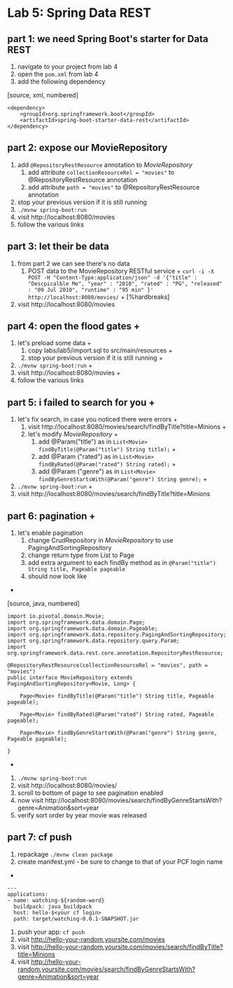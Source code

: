 # Lab 5: Spring Data REST

## part 1: we need Spring Boot's starter for Data REST
1. navigate to your project from lab 4
1. open the `pom.xml` from lab 4
1. add the following dependency

[source, xml, numbered]
```
<dependency>
    <groupId>org.springframework.boot</groupId>
    <artifactId>spring-boot-starter-data-rest</artifactId>
</dependency>
```



## part 2: expose our MovieRepository
1. add `@RepositoryRestResource` annotation to *_MovieRepository_*
    1. add attribute `collectionResourceRel = "movies"` to @RepositoryRestResource annotation
    1. add attribute `path = "movies"` to @RepositoryRestResource annotation
1. stop your previous version if it is still running
1. `./mvnw spring-boot:run`
1. visit http://localhost:8080/movies
1. follow the various links

## part 3: let their be data 
1. from part 2 we can see there's no data
    1. POST data to the MovieRepository RESTful service +
`curl -i -X POST -H "Content-Type:application/json" -d '{"title" : "Descpicalble Me", "year" : "2010", "rated" : "PG", "released" : "09 Jul 2010", "runtime" : "95 min" }'  http://localhost:8080/movies/` +
[%hardbreaks]
1. visit http://localhost:8080/movies

## part 4: open the flood gates +
1. let's preload some data +
    1. copy labs/lab5/import.sql to src/main/resources +
    1. stop your previous version if it is still running +
1. `./mvnw spring-boot:run` +
1. visit http://localhost:8080/movies +
1. follow the various links

## part 5: i failed to search for you +
1. let's fix search, in case you noticed there were errors +
    1. visit http://localhost:8080/movies/search/findByTitle?title=Minions +
    1. let's modify *_MovieRepository_* +
        1. add @Param("title") as in `List<Movie> findByTitle(@Param("title") String title);` +
        1. add @Param ("rated") as in `List<Movie> findByRated(@Param("rated") String rated);` +
        1. add @Param ("genre") as in `List<Movie> findByGenreStartsWith(@Param("genre") String genre);` + 
1. `./mvnw spring-boot:run` +
1. visit http://localhost:8080/movies/search/findByTitle?title=Minions

## part 6: pagination +
1. let's enable pagination
    1. change CrudRepository in *_MovieRepository_* to use PagingAndSortingRepository
    1. change return type from List<Movie> to Page<Movie>
    1. add extra argument to each findBy method as in `@Param("title") String title, Pageable pageable`
    1. should now look like
+
[source, java, numbered]
```
import io.pivotal.domain.Movie;
import org.springframework.data.domain.Page;
import org.springframework.data.domain.Pageable;
import org.springframework.data.repository.PagingAndSortingRepository;
import org.springframework.data.repository.query.Param;
import org.springframework.data.rest.core.annotation.RepositoryRestResource;

@RepositoryRestResource(collectionResourceRel = "movies", path = "movies")
public interface MovieRepository extends PagingAndSortingRepository<Movie, Long> {

    Page<Movie> findByTitle(@Param("title") String title, Pageable pageable);

    Page<Movie> findByRated(@Param("rated") String rated, Pageable pageable);

    Page<Movie> findByGenreStartsWith(@Param("genre") String genre, Pageable pageable);

}
```
+ 
1. `./mvnw spring-boot:run`
1. visit http://localhost:8080/movies/
1. scroll to bottom of page to see pagination enabled
1. now visit http://localhost:8080/movies/search/findByGenreStartsWith?genre=Animation&sort=year
1. verify sort order by year movie was released

## part 7:  cf push

1. repackage `./mvnw clean package`
1. create manifest.yml - be sure to change *_<your cf login>_* to that of your PCF login name
+
```
---
applications:
- name: watching-${random-word}
  buildpack: java_buildpack
  host: hello-$<your cf login>
  path: target/watching-0.0.1-SNAPSHOT.jar
```

1. push your app:  `cf push`
1. visit http://hello-your-random.yoursite.com/movies
1. visit http://hello-your-random.yoursite.com/movies/search/findByTitle?title=Minions
1. visit http://hello-your-random.yoursite.com/movies/search/findByGenreStartsWith?genre=Animation&sort=year